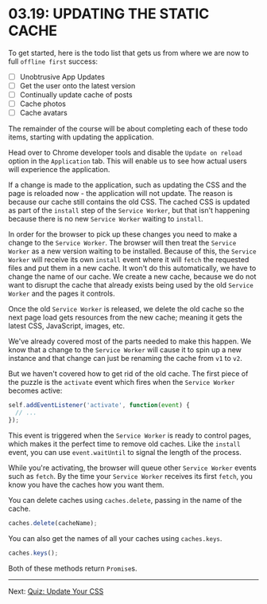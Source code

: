 # 03.19: UPDATING THE STATIC CACHE
To get started, here is the todo list that gets us from where we are now to full `offline first` success:

  - [ ] Unobtrusive App Updates
  - [ ] Get the user onto the latest version
  - [ ] Continually update cache of posts
  - [ ] Cache photos
  - [ ] Cache avatars

The remainder of the course will be about completing each of these todo items, starting with updating the application.

Head over to Chrome developer tools and disable the `Update on reload` option in the `Application` tab. This will enable us to see how actual users will experience the application.

If a change is made to the application, such as updating the CSS and the page is reloaded now - the application will not update. The reason is because our cache still contains the old CSS. The cached CSS is updated as part of the `install` step of the `Service Worker`, but that isn't happening because there is no new `Service Worker` waiting to `install`.

In order for the browser to pick up these changes you need to make a change to the `Service Worker`. The browser will then treat the `Service Worker` as a new version waiting to be installed. Because of this, the `Service Worker` will receive its own `install` event where it will `fetch` the requested files and put them in a new cache. It won't do this automatically, we have to change the name of our cache. We create a new cache, because we do not want to disrupt the cache that already exists being used by the old `Service Worker` and the pages it controls.

Once the old `Service Worker` is released, we delete the old cache so the next page load gets resources from the new cache; meaning it gets the latest CSS, JavaScript, images, etc.

We've already covered most of the parts needed to make this happen. We know that a change to the `Service Worker` will cause it to spin up a new instance and that change can just be renaming the cache from `v1` to `v2`.

But we haven't covered how to get rid of the old cache. The first piece of the puzzle is the `activate` event which fires when the `Service Worker` becomes active:

```js
self.addEventListener('activate', function(event) {
  // ...
});
```

This event is triggered when the `Service Worker` is ready to control pages, which makes it the perfect time to remove old caches. Like the `install` event, you can use `event.waitUntil` to signal the length of the process. 

While you're activating, the browser will queue other `Service Worker` events such as `fetch`. By the time your `Service Worker` receives its first `fetch`, you know you have the caches how you want them.

You can delete caches using `caches.delete`, passing in the name of the cache.

```js
caches.delete(cacheName);
```

You can also get the names of all your caches using `caches.keys`.

```js
caches.keys();
```

Both of these methods return `Promise`s.

- - -

Next: [Quiz: Update Your CSS](./20-quiz-update-css.md)